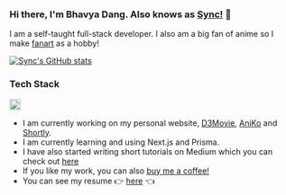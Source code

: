 ### Hi there, I'm Bhavya Dang. Also knows as [Sync!](https://devfolio.co/@BhavyaDang) 👋

I am a self-taught full-stack developer. I also am a big fan of anime so I make [fanart](https://www.deviantart.com/syncox) as a hobby!

[![Sync's GitHub stats](https://github-readme-stats.vercel.app/api?username=sync-codes&theme=dracula)](https://github.com/sync-codes/github-readme-stats)


### **Tech Stack**

<code><img height="20" src="https://skillicons.dev/icons?i=javascript,vue,react,next,tailwind,prisma,mongo,postgres" /></code>


* I am currently working on my personal website, [D3Movie](https://github.com/Sync-Codes/Symbiosis-Website), [AniKo](https://github.com/Sync-Codes/AniKo) and [Shortly](https://github.com/Sync-Codes/Shortly).
* I am currently learning and using Next.js and Prisma.
* I have also started writing short tutorials on Medium which you can check out [here](https://synxc.medium.com/)
* If you like my work, you can also [buy me a coffee!](https://www.buymeacoffee.com/synxc)
* You can see my resume 👉 [here](https://sync-codes.github.io/resume/) 👈

